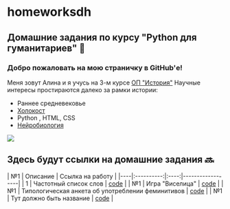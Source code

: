 # homeworksdh
## Домашние задания по курсу "Python для гуманитариев" :star2:  

### Добро пожаловать на мою страничку в GitHub'е! 
Меня зовут Алина и я учусь на 3-м курсе [ОП "История"](https://www.hse.ru/ba/hist/) 
Научные интересы простираются далеко за рамки истории: 
* Раннее средневековье  
* [Холокост](https://www.coursera.org/learn/the-holocaust) 
* Python , HTML, CSS 
* [Нейробиология](https://www.coursera.org/learn/medical-neuroscience/home/welcome)

![](https://pp.userapi.com/c830508/v830508067/19fa3c/TaPX-5pxvEo.jpg)

## Здесь будут ссылки на домашние задания :soon:


| №1 | Описание | Ссылка на работу |
|----|:----------:|:----:|------------------|
| 1  | Частотный список слов | [code](https://www.github.com/) |
| №1 | Игра "Виселица" | [code](https://www.github.com/) |
| №1 | Типологическая анкета об употреблении феминитивов | [code](https://www.github.com/) |
| №1 | Тут должно быть название  | [code]() |




